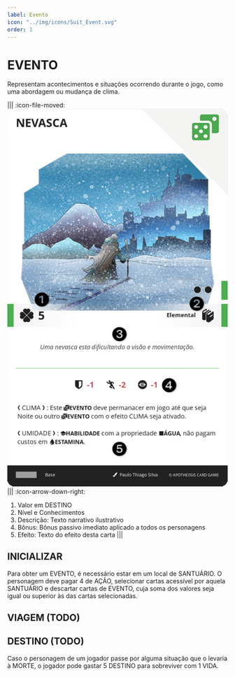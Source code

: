 ```yaml
---
label: Evento
icon: "../img/icons/Suit_Event.svg"
order: 1
---
```


# EVENTO

Representam acontecimentos e situações ocorrendo durante o jogo, como uma abordagem ou mudança de clima.

||| :icon-file-moved:
![](../img/cards/event.png)
||| :icon-arrow-down-right:
1.	Valor em DESTINO
2.	Nível e Conhecimentos
3.	Descrição: Texto narrativo ilustrativo
4.	Bônus: Bônus passivo imediato aplicado a todos os personagens
5.	Efeito: Texto do efeito desta carta
|||

## INICIALIZAR
Para obter um EVENTO, é necessário estar em um local de SANTUÁRIO. O personagem deve pagar 4 de AÇÃO, selecionar cartas acessível por aquela SANTUÁRIO e descartar cartas de EVENTO, cuja soma dos valores seja igual ou superior às das cartas selecionadas.


## VIAGEM (TODO)

## DESTINO (TODO)
Caso o personagem de um jogador passe por alguma situação que o levaria à MORTE, o jogador pode gastar 5 DESTINO para sobreviver com 1 VIDA.
